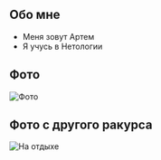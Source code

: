 ## Обо мне 
- Меня зовут Артем
- Я учусь в Нетологии
  
## Фото
![Фото](https://images.app.goo.gl/Dc19W2Q8JFXWae4Z6)

## Фото с другого ракурса
![На отдыхе](https://images.app.goo.gl/hE1oFJPzG6RQrDyHA)
